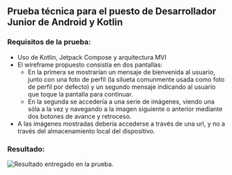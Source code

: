 ## Prueba técnica para el puesto de Desarrollador Junior de Android y Kotlin

### Requisitos de la prueba:
- Uso de Kotlin, Jetpack Compose y arquitectura MVI
- El wireframe propuesto consistía en dos pantallas:
  - En la primera se mostrarían un mensaje de bienvenida al usuario, junto con una foto de perfil (la silueta comunmente usada como foto de perfil por defecto) y un segundo mensaje indicando al usuario que toque la pantalla para continuar.
  - En la segunda se accedería a una serie de imágenes, viendo una sóla a la vez y navegando a la imagen siguiente o anterior mediante dos botones de avance y retroceso.
- A las imágenes mostradas debería accederse a través de una url, y no a través del almacenamiento local del dispositivo.

### Resultado:
![Resultado entregado en la prueba.](https://github.com/omardl/Android-tecnhical-test/assets/105445540/98b85793-739b-4616-935a-aa83d74dd0a9)
